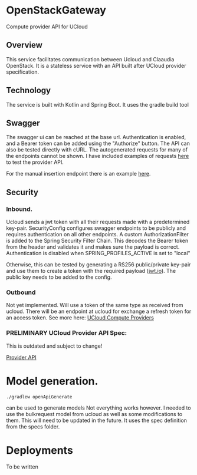 # OpenStackGateway

Compute provider API for UCloud

## Overview
This service facilitates communication between Ucloud and Claaudia OpenStack.
It is a stateless service with an API built after UCloud provider specification.


## Technology
The service is built with Kotlin and Spring Boot. 
It uses the gradle build tool 


## Swagger
The swagger ui can be reached at the base url.
Authentication is enabled, and a Bearer token can be added using the "Authorize" button.
The API can also be tested directly with cURL.
The autogenerated requests for many of the endpoints cannot be shown. 
I have included examples of requests [here](src/test/resources/requests/create-job.json) to test the provider API.

For the manual insertion endpoint there is an example [here](src/test/resources/requests/temp-job-request-example.json).

## Security

### Inbound.
Ucloud sends a jwt token with all their requests made with a predetermined key-pair.
SecurityConfig configures swagger endpoints to be publicly and requires authentication on all other endpoints.
A custom AuthorizationFilter is added to the Spring Security Filter Chain.
This decodes the Bearer token from the header and validates it and makes sure the payload is correct.
Authentication is disabled when SPRING_PROFILES_ACTIVE is set to "local"

Otherwise, this can be tested by generating a RS256 public/private key-pair and use them to create a token with the required payload ([jwt.io](https://jwt.io/)).
The public key needs to be added to the config.

### Outbound
Not yet implemented. Will use a token of the same type as received from ucloud.
There will be an endpoint at ucloud for exchange a refresh token for an access token.
See more here: [UCloud Compute Providers](https://github.com/SDU-eScience/UCloud/blob/scheduling/backend/app-orchestrator-service/wiki/provider.md)

### PRELIMINARY UCloud Provider API Spec:
This is outdated and subject to change!

[Provider API](specs/ProviderAPI.html)

# Model generation.

`./gradlew openApiGenerate`

can be used to generate models
Not everything works however. I needed to use the bulkrequest model from ucloud as well as some modifications to them.
This will need to be updated in the future.
It uses the spec definition from the specs folder.

# Deployments

To be written